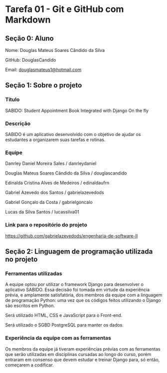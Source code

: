 # Tarefa 01 - Git e GitHub com Markdown

## Seção 0: Aluno

Nome: Douglas Mateus Soares Cândido da Silva

GitHub: DouglasCandido

Email: douglasmateus1@hotmail.com

## Seção 1: Sobre o projeto

### Título
SABIDO: Student Appointment Book Integrated with Django On the fly   

### Descrição
SABIDO é um aplicativo desenvolvido com o objetivo de ajudar os estudantes a organizarem suas tarefas e rotinas.

### Equipe
Danrley Daniel Moreira Sales / danrleydaniel

Douglas Mateus Soares Cândido da Silva / douglascandido

Edinalda Cristina Alves de Medeiros / edinaldaufrn

Gabriel Azevedo dos Santos / gabrielazevedods

Gabriel Gonçalo da Costa / gabrielgoncalo

Lucas da Silva Santos / lucassilva01

### Link para o repositório do projeto
https://github.com/gabrielazevedods/engenharia-de-software-II

## Seção 2: Linguagem de programação utilizada no projeto

### Ferramentas utilizadas
A equipe optou por utilizar o framework Django para desenvolver o aplicativo SABIDO. Essa decisão foi tomada em virtude da experiência prévia, e amplamente satisfatória, dos membros da equipe com a linguagem de programação Python: uma vez que os códigos feitos utilizando o Django são escritos em Python.

Será utilizado HTML, CSS e JavaScript para o Front-end.

Será utilizado o SGBD PostgreSQL para manter os dados.

### Experiência da equipe com as ferramentas
Os membros da equipe já tiveram experiências prévias com as ferramentas que serão utilizadas em disciplinas cursadas ao longo do curso, porém entraram em consenso que devem estudar e treinar Django para, só então, começarem a codificar.






